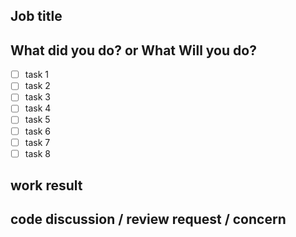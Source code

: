 ## Job title
<!-- 어떤 작업을 했는지, 무엇을 위해서 했는지 간략하게 적어주세요! -->
<!-- 영어 혹은 한국어로 적어주세요! -->

## What did you do? or What Will you do?

- [ ] task 1
- [ ] task 2
- [ ] task 3
- [ ] task 4
- [ ] task 5
- [ ] task 6
- [ ] task 7
- [ ] task 8

## work result
<!-- 눈에 띄는 결과물이 있어서 첨부하고 싶으면 적어주세요! -->
<!-- <img src="https://github.com/DaeJol/catdogcup/assets/26290540/4ab29178-1610-486e-a211-be1fdf1446ac" width="300" height="650"/> -->

## code discussion / review request / concern
<!-- 같이 고민하고자 하는 것이 있거나, 전체 리뷰가 필요하거나 (혹은 부분 리뷰만 필요하거나), 고민에 대한 공유 등등 내용을 적어주세요 -->
